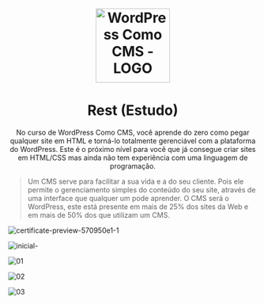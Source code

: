 <h1 align="center">
    <img width="150px" alt="WordPress Como CMS - LOGO" src="https://user-images.githubusercontent.com/57417305/79774710-8fe03000-8309-11ea-958b-2919a749be97.png" />
</h1>

<h1 align="center">
    Rest (Estudo)
</h2>

<p align="center">
    No curso de WordPress Como CMS, você aprende do zero como pegar qualquer site em HTML e torná-lo totalmente gerenciável com
    a plataforma do WordPress. Este é o próximo nível para você que já consegue criar sites em HTML/CSS mas ainda não tem
    experiência com uma linguagem de programação.
</p>

> Um CMS serve para facilitar a sua vida e a do seu cliente. Pois ele permite o gerenciamento simples do conteúdo do seu site,
através de uma interface que qualquer um pode aprender. O CMS será o WordPress, este está presente em mais de 25% dos sites
da Web e em mais de 50% dos que utilizam um CMS.

![certificate-preview-570950e1-1](https://user-images.githubusercontent.com/57417305/80658273-1f00ec80-8a5c-11ea-8c99-af336b68409c.png)

![inicial-](https://user-images.githubusercontent.com/57417305/79775149-34627200-830a-11ea-865d-3613726ebea2.png)

![01](https://user-images.githubusercontent.com/57417305/79775249-59ef7b80-830a-11ea-91c4-c5e2110cbf42.jpg)

![02](https://user-images.githubusercontent.com/57417305/79775278-62e04d00-830a-11ea-9f6c-b6936af4ab60.jpg)

![03](https://user-images.githubusercontent.com/57417305/79775303-6a9ff180-830a-11ea-9bbf-4b94f38427aa.jpg)
